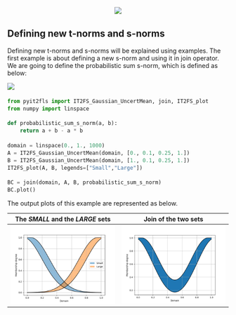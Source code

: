 <p align="center"><img src="https://raw.githubusercontent.com/Haghrah/PyIT2FLS/master/PyIT2FLS_icon.png" width="200"/></p>

## Defining new t-norms and s-norms
Defining new t-norms and s-norms will be explained using examples. The first example is about defining a new s-norm and using it in join operator. We are going to define the probabilistic sum s-norm, which is defined as below:

<img src="https://render.githubusercontent.com/render/math?math=\perp_{sum}(a,b)=a %2B b - a.b"> 

```python
from pyit2fls import IT2FS_Gaussian_UncertMean, join, IT2FS_plot
from numpy import linspace

def probabilistic_sum_s_norm(a, b):
	return a + b - a * b

domain = linspace(0., 1., 1000)
A = IT2FS_Gaussian_UncertMean(domain, [0., 0.1, 0.25, 1.])
B = IT2FS_Gaussian_UncertMean(domain, [1., 0.1, 0.25, 1.])
IT2FS_plot(A, B, legends=["Small","Large"])

BC = join(domain, A, B, probabilistic_sum_s_norm)
BC.plot()
```

The output plots of this example are represented as below.

|  The **_SMALL_** and the **_LARGE_** sets  | Join of the two sets |
|:---------------------:|:-----------:|
| <img src="https://raw.githubusercontent.com/Haghrah/PyIT2FLS/master/docs/images/3.1.png" width="256"> | <img src="https://raw.githubusercontent.com/Haghrah/PyIT2FLS/master/docs/images/3.2.png" width="256"> |



